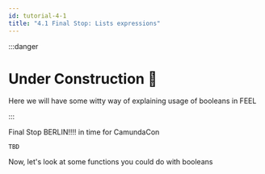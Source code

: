 ```yaml
---
id: tutorial-4-1
title: "4.1 Final Stop: Lists expressions"
---
```

:::danger
# Under Construction :construction:

Here we will have some witty way of explaining usage of booleans in FEEL

:::

 Final Stop BERLIN!!!! in time for CamundaCon
```
TBD
```

Now, let's look at some functions you could do with booleans